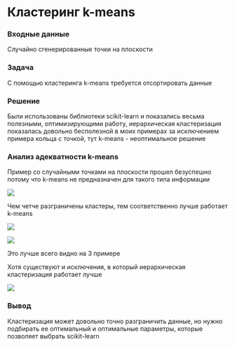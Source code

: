 # Кластеринг k-means
### Входные данные
Случайно сгенерированные точки на плоскости
### Задача
С помощью кластеринга k-means требуется отсортировать данные
### Решение
Были использованы библиотеки scikit-learn и показались весьма полезными, оптимизирующими работу, иерархическая кластеризация показалась довольно бесполезной в моих примерах за исключением примера кольца с точкой, тут k-means - неоптимальное решение
### Анализ адекватности k-means
Пример со случайными точками на плоскости прошел безуспешно потому что k-means не предназначен для такого типа информации

![](pic1.png)

Чем четче разграничены кластеры, тем соответственно лучше работает k-means

![](pic2.png)

![](pic3.png)

Это лучше всего видно на 3 примере

Хотя существуют и исключения, в который иерархическая кластеризация работает лучше

![](pic4.png)
### Вывод
Кластеризация может довольно точно разграничить данные, но нужно подбирать ее оптимальный и оптимальные параметры, которые позволяет выбрать scikit-learn
